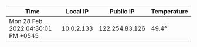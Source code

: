 | Time     | Local IP | Public IP | Temperature |
| ----------- | ----------- | ----------- | ----------- |
| Mon 28 Feb 2022 04:30:01 PM +0545      | 10.0.2.133     | 122.254.83.126  | 49.4° |
